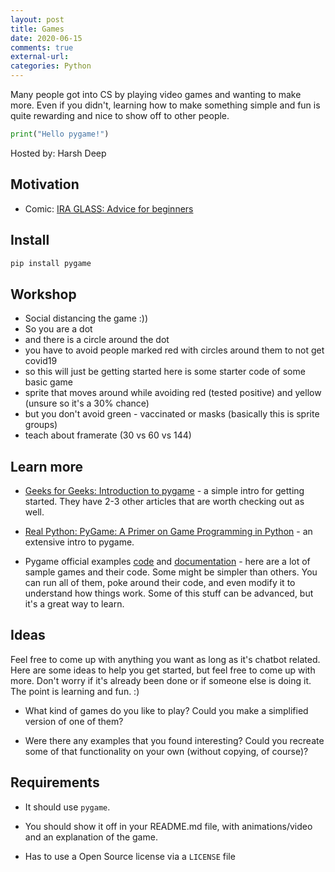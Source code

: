 ```yaml
---
layout: post
title: Games
date: 2020-06-15
comments: true
external-url:
categories: Python
---
```


Many people got into CS by playing video games and wanting to make more. Even if you didn't, learning how to make something simple and fun is quite rewarding and nice to show off to other people.

```python
print("Hello pygame!")
```

Hosted by: Harsh Deep

## Motivation

* Comic: [IRA GLASS: Advice for beginners](http://www.zenpencils.com/comic/90-ira-glass-advice-for-beginners/)

## Install

```bash
pip install pygame
```

## Workshop


* Social distancing the game :))
* So you are a dot 
* and there is a circle around the dot
* you have to avoid people marked red with circles around them to not get covid19
* so this will just be getting started here is some starter code of some basic game 
* sprite that moves around while avoiding red (tested positive) and yellow (unsure so it's a 30% chance)
* but you don't avoid green - vaccinated or masks (basically this is sprite groups)
* teach about framerate (30 vs 60 vs 144)

## Learn more

* [Geeks for Geeks: Introduction to pygame](https://www.geeksforgeeks.org/introduction-to-pygame/) - a simple intro for getting started. They have 2-3 other articles that are worth checking out as well.

* [Real Python: PyGame: A Primer on Game Programming in Python](https://realpython.com/pygame-a-primer/) - an extensive intro to pygame.

* Pygame official examples [code](https://github.com/pygame/pygame/tree/main/examples) and [documentation](https://www.pygame.org/docs/ref/examples.html) - here are a lot of sample games and their code. Some might be simpler than others. You can run all of them, poke around their code, and even modify it to understand how things work. Some of this stuff can be advanced, but it's a great way to learn. 

## Ideas

Feel free to come up with anything you want as long as it's chatbot related. Here are some ideas to help you get started, but feel free to come up with more. Don't worry if it's already been done or if someone else is doing it. The point is learning and fun. :)

* What kind of games do you like to play? Could you make a simplified version of one of them?

* Were there any examples that you found interesting? Could you recreate some of that functionality on your own (without copying, of course)?

<!-- TODO: add more -->
## Requirements

* It should use `pygame`.

* You should show it off in your README.md file, with animations/video and an explanation of the game.

* Has to use a Open Source license via a `LICENSE` file

<!-- TODO: add more -->
